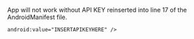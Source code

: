 App will not work without API KEY reinserted into line 17 of the AndroidManifest file.

```android:value="INSERTAPIKEYHERE" />```
